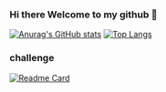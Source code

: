### Hi there Welcome to my github 👋

[![Anurag's GitHub stats](https://github-readme-stats.vercel.app/api?username=PontakornDev&theme=dark)](https://github.com/anuraghazra/github-readme-stats)
[![Top Langs](https://github-readme-stats.vercel.app/api/top-langs/?username=PontakornDev&show_icons=true&theme=dark)](https://github.com/anuraghazra/github-readme-stats)
### challenge
[![Readme Card](https://github-readme-stats.vercel.app/api/pin/?username=PontakornDev&repo=Internship-challenge)](https://github.com/PontakornDev/Internship-challenge)
